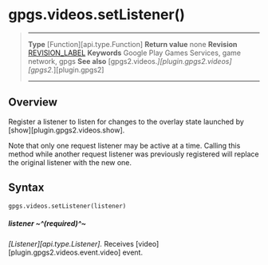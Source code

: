 # gpgs.videos.setListener()

> --------------------- ------------------------------------------------------------------------------------------
> __Type__              [Function][api.type.Function]
> __Return value__      none
> __Revision__          [REVISION_LABEL](REVISION_URL)
> __Keywords__          Google Play Games Services, game network, gpgs
> __See also__          [gpgs2.videos.*][plugin.gpgs2.videos]
>                       [gpgs2.*][plugin.gpgs2]
> --------------------- ------------------------------------------------------------------------------------------

## Overview

Register a listener to listen for changes to the overlay state launched by [show][plugin.gpgs2.videos.show].

Note that only one request listener may be active at a time. Calling this method while another request listener was previously registered will replace the original listener with the new one.

## Syntax

	gpgs.videos.setListener(listener)

##### listener ~^(required)^~
_[Listener][api.type.Listener]._ Receives [video][plugin.gpgs2.videos.event.video] event.